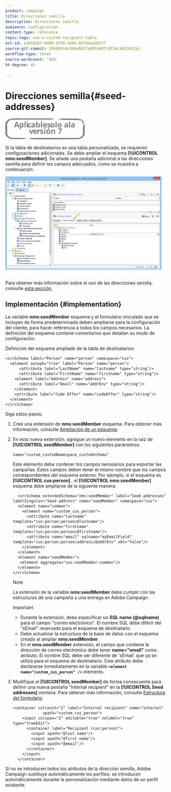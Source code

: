 ```yaml
---
product: campaign
title: Direcciones semilla
description: Direcciones semilla
audience: configuration
content-type: reference
topic-tags: use-a-custom-recipient-table
exl-id: a16103bf-0498-4f59-ad96-8bfdeea26577
source-git-commit: 20509f44c5b8e0827a09f44dffdf2ec9d11652a1
workflow-type: tm+mt
source-wordcount: '323'
ht-degree: 4%

---
```


# Direcciones semilla{#seed-addresses}

![](../../assets/v7-only.svg)

Si la tabla de destinatarios es una tabla personalizada, se requieren configuraciones adicionales. Se debe ampliar el esquema **[!UICONTROL nms:seedMember]**. Se añade una pestaña adicional a las direcciones semilla para definir los campos adecuados, como se muestra a continuación:

![](assets/s_ncs_user_seedlist_new_tab.png)

Para obtener más información sobre el uso de las direcciones semilla, consulte [esta sección](../../delivery/using/about-seed-addresses.md).

## Implementación {#implementation}

La variable **nms:seedMember** esquema y el formulario vinculado que se incluyen de forma predeterminada deben ampliarse para la configuración del cliente, para hacer referencia a todos los campos necesarios. La definición del esquema contiene comentarios que detallan su modo de configuración.

Definición del esquema ampliado de la tabla de destinatarios:

```
<srcSchema label="Person" name="person" namespace="cus">
  <element autopk="true" label="Person" name="person">
      <attribute label="LastName" name="lastname" type="string"/>
      <attribute label="FirstName" name="firstname" type="string"/>
    <element label="Address" name="address">
      <attribute label="Email" name="addrEnv" type="string"/>
    </element>
    <attribute label="Code Offer" name="codeOffer" type="string"/>
  </element>
</srcSchema>
```

Siga estos pasos:

1. Cree una extensión de **nms:seedMember** esquema. Para obtener más información, consulte [Ampliación de un esquema](../../configuration/using/extending-a-schema.md).
1. En esta nueva extensión, agregue un nuevo elemento en la raíz de **[!UICONTROL seedMember]** con los siguientes parámetros:

   ```
   name="custom_customNamespace_customSchema"
   ```

   Este elemento debe contener los campos necesarios para exportar las campañas. Estos campos deben tener el mismo nombre que los campos correspondientes del esquema externo. Por ejemplo, si el esquema es **[!UICONTROL cus:person]** , el **[!UICONTROL nms:seedMember]** esquema debe ampliarse de la siguiente manera:

   ```
     <srcSchema extendedSchema="nms:seedMember" label="Seed addresses" labelSingular="Seed address" name="seedMember" namespace="cus">
     <element name="common">
       <element name="custom_cus_person">
         <attribute name="lastname" template="cus:person:person/@lastname"/>
         <attribute name="firstname" template="cus:person:person/@firstname"/>
         <attribute name="email" sqlname="myEmailField" template="cus:person:person/address/@addrEnv" xml="false"/>
       </element>
     </element>
     <element name="seedMember">
      <element aggregate="cus:seedMember:common"/>
     </element>
   </srcSchema>
   ```

   >[!NOTE]
   >
   >La extensión de la variable **nms:seedMember** debe cumplir con las estructuras de una campaña y una entrega en Adobe Campaign.

   >[!IMPORTANT]
   >
   >
   >    
   >    
   >    * Durante la extensión, debe especificar un **SQL name (@sqlname)** para el campo &quot;correo electrónico&quot;. El nombre SQL debe diferir del &quot;sEmail&quot; reservado para el esquema de destinatario.
   >    * Debe actualizar la estructura de la base de datos con el esquema creado al ampliar **nms:seedMember**.
   >    * En el **nms:seedMember** extensión, el campo que contiene la dirección de correo electrónico debe tener **name=&quot;email&quot;** como atributo. El nombre SQL debe ser diferente de &#39;sEmail&#39; que ya se utiliza para el esquema de destinatario. Este atributo debe declararse inmediatamente en la variable **`<element name="custom_cus_person" />`** elemento.


1. Modifique el **[!UICONTROL seedMember]** de forma consecuente para definir una nueva pestaña &quot;Internal recipient&quot; en la **[!UICONTROL Seed addresses]** ventana. Para obtener más información, consulte [Estructura del formulario](../../configuration/using/form-structure.md).

   ```
   <container colcount="2" label="Internal recipient" name="internal"
                xpath="custom_cus_person">
       <input colspan="2" editable="true" nolabel="true" type="treeEdit">
         <container label="Recipient (cus:person)">
           <input xpath="@last name"/>
           <input xpath="@first name"/>
           <input xpath="@email"/>
         </container>
       </input>
     </container>
   ```

Si no se introducen todos los atributos de la dirección semilla, Adobe Campaign sustituye automáticamente los perfiles: se introducen automáticamente durante la personalización mediante datos de un perfil existente.
